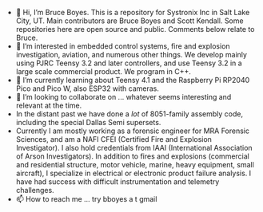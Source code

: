 - 👋 Hi, I’m  Bruce Boyes. This is a repository for Systronix Inc in Salt Lake City, UT. Main contributors are Bruce Boyes and Scott Kendall. Some repositories here are open source and public. Comments below relate to Bruce.
- 👀 I’m interested in embedded control systems, fire and explosion investigation, aviation, and numerous other things. We develop mainly using PJRC Teensy 3.2 and later controllers, and use Teensy 3.2 in a large scale commercial product. We program in C++.
- 🌱 I’m currently learning about Teensy 4.1 and the Raspberry Pi RP2040 Pico and Pico W, also ESP32 with cameras.
- 💞️ I’m looking to collaborate on ... whatever seems interesting and relevant at the time.
- In the distant past we have done a *lot* of 8051-family assembly code, including the special Dallas Semi supersets.
- Currently I am mostly working as a forensic engineer for MRA Forensic Sciences, and am a NAFI CFEI (Certified Fire and Explosion Investigator). I also hold credentials from IAAI (International Association of Arson Investigators). In addition to fires and explosions (commercial and residential structure, motor vehicle, marine, heavy equipment, small aircraft), I specialize in electrical or electronic product failure analysis. I have had success with difficult instrumentation and telemetry challenges.
- 📫 How to reach me ... try bboyes a t gmail

<!---
systronix/systronix is a ✨ special ✨ repository because its `README.md` (this file) appears on your GitHub profile.
You can click the Preview link to take a look at your changes.
--->
